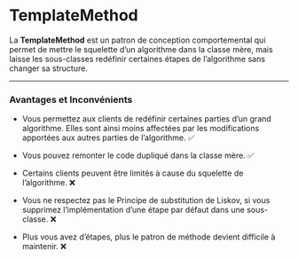 # TemplateMethod

La **TemplateMethod** est un patron de conception comportemental qui permet de mettre le squelette d’un algorithme dans la classe mère, mais laisse les sous-classes redéfinir certaines étapes de l’algorithme sans changer sa structure.

---
### Avantages et Inconvénients

- Vous permettez aux clients de redéfinir certaines parties d’un grand algorithme. Elles sont ainsi moins affectées par les modifications apportées aux autres parties de l’algorithme. ✅
- Vous pouvez remonter le code dupliqué dans la classe mère. ✅

- Certains clients peuvent être limités à cause du squelette de l’algorithme. ❌
- Vous ne respectez pas le Principe de substitution de Liskov, si vous supprimez l’implémentation d’une étape par défaut dans une sous-classe. ❌
- Plus vous avez d’étapes, plus le patron de méthode devient difficile à maintenir. ❌
